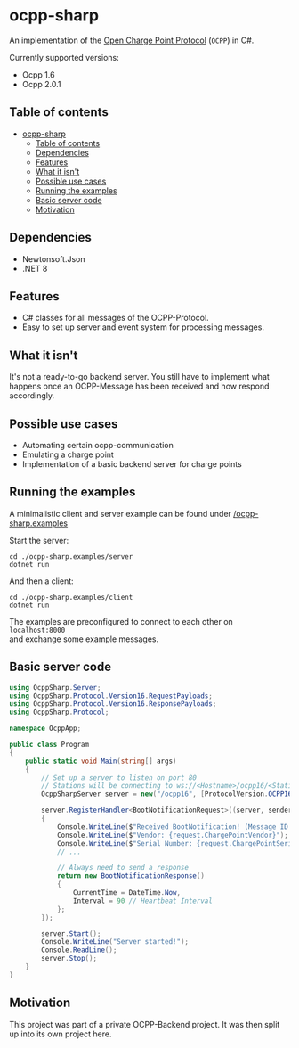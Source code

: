 # ocpp-sharp
An implementation of the [Open Charge Point Protocol](https://openchargealliance.org/protocols/open-charge-point-protocol) (`OCPP`) in C#.

Currently supported versions:
- Ocpp 1.6
- Ocpp 2.0.1

## Table of contents
- [ocpp-sharp](#ocpp-sharp)
  - [Table of contents](#table-of-contents)
  - [Dependencies](#dependencies)
  - [Features](#features)
  - [What it isn't](#what-it-isnt)
  - [Possible use cases](#possible-use-cases)
  - [Running the examples](#running-the-examples)
  - [Basic server code](#basic-server-code)
  - [Motivation](#motivation)

## Dependencies
- Newtonsoft.Json
- .NET 8

## Features
- C# classes for all messages of the OCPP-Protocol.
- Easy to set up server and event system for processing messages.

## What it isn't
It's not a ready-to-go backend server. You still have to implement what happens once an OCPP-Message has been received and how respond accordingly.

## Possible use cases
- Automating certain ocpp-communication
- Emulating a charge point
- Implementation of a basic backend server for charge points

## Running the examples
A minimalistic client and server example can be found under [/ocpp-sharp.examples](/ocpp-sharp.examples)

Start the server:
```shell
cd ./ocpp-sharp.examples/server
dotnet run
```

And then a client:
```shell
cd ./ocpp-sharp.examples/client
dotnet run
```

The examples are preconfigured to connect to each other on `localhost:8000` \
and exchange some example messages.

## Basic server code
```cs
using OcppSharp.Server;
using OcppSharp.Protocol.Version16.RequestPayloads;
using OcppSharp.Protocol.Version16.ResponsePayloads;
using OcppSharp.Protocol;

namespace OcppApp;

public class Program
{
    public static void Main(string[] args)
    {
        // Set up a server to listen on port 80
        // Stations will be connecting to ws://<Hostname>/ocpp16/<Station ID>
        OcppSharpServer server = new("/ocpp16", [ProtocolVersion.OCPP16], 80);

        server.RegisterHandler<BootNotificationRequest>((server, sender, request) =>
        {
            Console.WriteLine($"Received BootNotification! (Message ID = {request.FullRequest!.MessageId})");
            Console.WriteLine($"Vendor: {request.ChargePointVendor}");
            Console.WriteLine($"Serial Number: {request.ChargePointSerialNumber}");
            // ...

            // Always need to send a response
            return new BootNotificationResponse()
            {
                CurrentTime = DateTime.Now,
                Interval = 90 // Heartbeat Interval
            };
        });

        server.Start();
        Console.WriteLine("Server started!");
        Console.ReadLine();
        server.Stop();
    }
}
```

## Motivation
This project was part of a private OCPP-Backend project.
It was then split up into its own project here.

